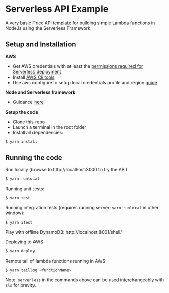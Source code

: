 # Serverless API Example

A very basic Price API template for building simple Lambda functions in NodeJs using the Serverless Framework.

## Setup and Installation

**AWS**
- Get AWS credentials with at least the [permissions required for Serverless deployment](https://gist.github.com/ServerlessBot/7618156b8671840a539f405dea2704c8)
- Install [AWS Cli tools](https://docs.aws.amazon.com/cli/latest/userguide/install-windows.html)
- Use aws configure to setup local credentials profile and region [guide](https://docs.aws.amazon.com/cli/latest/userguide/cli-chap-configure.html)

**Node and Serverless framework**
- Guidance [here](https://serverless.com/framework/docs/providers/aws/guide/installation/)

**Setup the code**

- Clone this repo
- Launch a terminal in the root folder
- Install all dependencies:

```sh
$ yarn install
```

## Running the code

Run locally (browse to http://localhost:3000 to try the API)

```sh
$ yarn runlocal
```

Running unit tests:

```sh
$ yarn test
```

Running integration tests (requires running server; `yarn runlocal` in other window):

```sh
$ yarn itest
```

Play with offline DynamoDB: http://localhost:8001/shell/

Deploying to AWS
```sh
$ yarn deploy
```

Remote tail of lambda functions running in AWS:
```sh
$ yarn taillog <functionName>
```

Note: `serverless` in the commands above can be used interchangeably with `sls` for brevity.
